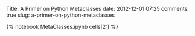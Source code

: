 Title: A Primer on Python Metaclasses
date: 2012-12-01 07:25
comments: true
slug: a-primer-on-python-metaclasses

{% notebook MetaClasses.ipynb cells[2:] %}
